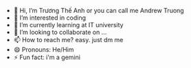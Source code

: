 - 👋 Hi, I’m Trương Thế Anh or you can call me Andrew Truong
- 👀 I’m interested in coding
- 🌱 I’m currently learning at IT university
- 💞️ I’m looking to collaborate on ...
- 📫 How to reach me? easy. just dm me
- 😄 Pronouns: He/Him
- ⚡ Fun fact: i'm a gemini

<!---
BossHoder/BossHoder is a ✨ special ✨ repository because its `README.md` (this file) appears on your GitHub profile.
You can click the Preview link to take a look at your changes.
--->
